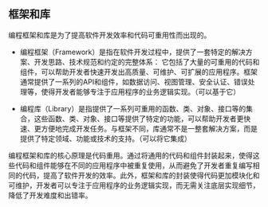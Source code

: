 ## 框架和库
编程框架和库是为了提高软件开发效率和代码可重用性而出现的。  
- 编程框架（Framework）是指在软件开发过程中，提供了一套特定的解决方案、开发思路、技术规范和约定的完整体系：
它包括了大量的可重用的代码和组件，可以帮助开发者快速开发出高质量、可维护、可扩展的应用程序。框架通常提供了一系列的API和组件，如数据访问、视图管理、安全认证、错误处理等，使得开发者能够专注于应用程序的业务逻辑实现。（可以基于它）

- 编程库（Library）是指提供了一系列可重用的函数、类、对象、接口等的集合，这些函数、类、对象、接口等提供了特定的功能，可以帮助开发者更快速、更方便地完成开发任务。与框架不同，库通常不是一整套解决方案，而是提供了特定领域、功能或技术的支持。（可以将它集成）

编程框架和库的核心原理是代码重用。通过将通用的代码和组件封装起来，使得这些代码和组件能够在不同的应用程序中被重复使用，从而避免了开发者重复编写相同的代码，提高了软件开发的效率。此外，框架和库的封装使得代码更加模块化和可维护，开发者可以专注于应用程序的业务逻辑实现，而无需关注底层实现细节，降低了开发难度和出错率。
